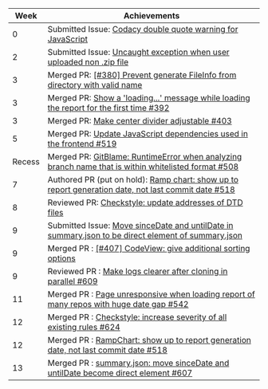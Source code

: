 Week | Achievements
---- | ------------
0 | Submitted Issue: [Codacy double quote warning for JavaScript](https://github.com/reposense/RepoSense/issues/438)
2 | Submitted Issue: [Uncaught exception when user uploaded non .zip file](https://github.com/reposense/RepoSense/issues/506)
3 | Merged PR: [[#380] Prevent generate FileInfo from directory with valid name](https://github.com/reposense/RepoSense/pull/511)
3 | Merged PR: [Show a 'loading...' message while loading the report for the first time #392](https://github.com/reposense/RepoSense/pull/498)
3 | Merged PR: [Make center divider adjustable #403](https://github.com/reposense/RepoSense/pull/418)
5 | Merged PR: [Update JavaScript dependencies used in the frontend #519](https://github.com/reposense/RepoSense/pull/525)
Recess | Merged PR: [GitBlame: RuntimeError when analyzing branch name that is within whitelisted format #508](https://github.com/reposense/RepoSense/pull/535)
7 | Authored PR (put on hold): [Ramp chart: show up to report generation date, not last commit date #518](https://github.com/reposense/RepoSense/pull/539)
8 | Reviewed PR: [Checkstyle: update addresses of DTD files](https://github.com/reposense/RepoSense/pull/586)
9 | Submitted Issue: [Move sinceDate and untilDate in summary.json to be direct element of summary.json](https://github.com/reposense/RepoSense/issues/607)
9 | Merged PR : [[#407] CodeView: give additional sorting options](https://github.com/reposense/RepoSense/pull/445)
9 | Reviewed PR : [Make logs clearer after cloning in parallel #609](https://github.com/reposense/RepoSense/pull/616)
11 | Merged PR : [Page unresponsive when loading report of many repos with huge date gap #542](https://github.com/reposense/RepoSense/pull/596)
12 | Merged PR : [Checkstyle: increase severity of all existing rules #624](https://github.com/reposense/RepoSense/pull/626)
12 | Merged PR : [RampChart: show up to report generation date, not last commit date #518](https://github.com/reposense/RepoSense/pull/539)
13 | Merged PR : [summary.json: move sinceDate and untilDate become direct element #607](https://github.com/reposense/RepoSense/pull/615)
